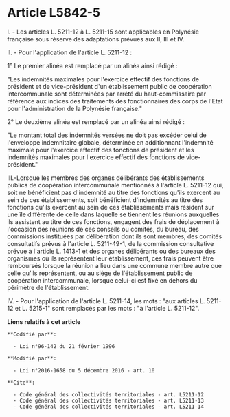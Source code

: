 # Article L5842-5

I. - Les articles L. 5211-12 à L. 5211-15 sont applicables en Polynésie française sous réserve des adaptations prévues aux
II, III et IV. 

II. - Pour l'application de l'article L. 5211-12 :

1° Le premier alinéa est remplacé par un alinéa ainsi rédigé : 

"Les indemnités maximales pour l'exercice effectif des fonctions de président et de vice-président d'un établissement public
de coopération intercommunale sont déterminées par arrêté du haut-commissaire par référence aux indices des traitements des
fonctionnaires des corps de l'Etat pour l'administration de la Polynésie française." 

2° Le deuxième alinéa est remplacé par un alinéa ainsi rédigé :

"Le montant total des indemnités versées ne doit pas excéder celui de l'enveloppe indemnitaire globale, déterminée en
additionnant l'indemnité maximale pour l'exercice effectif des fonctions de président et les indemnités maximales pour
l'exercice effectif des fonctions de vice-président." 

III.-Lorsque les membres des organes délibérants des établissements publics de coopération intercommunale mentionnés à
l'article L. 5211-12 qui, soit ne bénéficient pas d'indemnité au titre des fonctions qu'ils exercent au sein de ces
établissements, soit bénéficient d'indemnités au titre des fonctions qu'ils exercent au sein de ces établissements mais
résident sur une île différente de celle dans laquelle se tiennent les réunions auxquelles ils assistent au titre de ces
fonctions, engagent des frais de déplacement à l'occasion des réunions de ces conseils ou comités, du bureau, des commissions
instituées par délibération dont ils sont membres, des comités consultatifs prévus à l'article L. 5211-49-1, de la commission
consultative prévue à l'article L. 1413-1 et des organes délibérants ou des bureaux des organismes où ils représentent leur
établissement, ces frais peuvent être remboursés lorsque la réunion a lieu dans une commune membre autre que celle qu'ils
représentent, ou au siège de l'établissement public de coopération intercommunale, lorsque celui-ci est fixé en dehors du
périmètre de l'établissement. 

IV. - Pour l'application de l'article L. 5211-14, les mots : "aux articles L. 5211-12 et L. 5215-1" sont remplacés par les
mots : "à l'article L. 5211-12".

**Liens relatifs à cet article**

	**Codifié par**:

	  - Loi n°96-142 du 21 février 1996

	**Modifié par**:

	  - Loi n°2016-1658 du 5 décembre 2016 - art. 10

	**Cite**:

	  - Code général des collectivités territoriales - art. L5211-12
	  - Code général des collectivités territoriales - art. L5211-13
	  - Code général des collectivités territoriales - art. L5211-14
